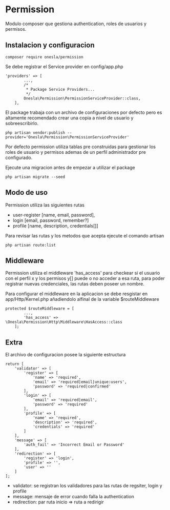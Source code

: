 # Permission #

Modulo composer que gestiona authentication, roles de usuarios y permisos.

## Instalacion y configuracion ##

```
composer require onesla/permission
```

Se debe registrar el Service provider en config/app.php

```
'providers' => [
        ...,
        /*
         * Package Service Providers...
         */
        Onesla\Permission\PermissionServiceProvider::class,
    ],
```

El package trabaja con un archivo de configuraciones por defecto
pero es altamente recomendado crear una copia a nivel de usuario
y sobreescribirlo.

```
php artisan vendor:publish --provider='Onesla\Permission\PermissionServiceProvider'
```

Por defecto permission utiliza tablas pre construidas para gestionar los roles de usuario y permisos
ademas de un perfil administrador pre configurado.

Ejecute una migracion antes de empezar a utilizar el package

```
php artisan migrate --seed
```

## Modo de uso ##

Permission utiliza las siguientes rutas
* user-register [name, email, password],
* login [email, password, remember?]
* profile [name, description, credentials[]]

Para revisar las rutas y los metodos que acepta ejecute el comando artisan
```
php artisan route:list
```

## Middleware ##
Permission utiliza el middleware 'has_access' para checkear si el usuario
con el perfil x y los permisos y[] puede o no acceder a esa ruta,
para poder registrar nuevas credenciales, las rutas deben poseer un nombre.

Para configurar el middleware en la aplicacion se debe resgistar en app/Http/Kernel.php
añadiendolo alfinal de la variable $routeMiddleware

```
protected $routeMiddleware = [
        ...,
        'has_access' => \Onesla\Permission\Http\Middleware\HasAccess::class
    ];
```

## Extra ##

El archivo de configuracion posee la siguiente estructura

```
return [
    'validator' => [
        'register' => [
            'name' => 'required',
            'email' => 'required|email|unique:users',
            'password' => 'required|confirmed'
        ],
        'login' => [
            'email' => 'required|email',
            'password' => 'required'
        ],
        'profile' => [
            'name' => 'required',
            'description' => 'required',
            'credentials' => 'required'
        ]
    ],
    'message' => [
        'auth_fail' => 'Incorrect Email or Password'
    ],
    'redirection' => [
        'register' => 'login',
        'profile' => '',
        'user' => ''
    ]
];
```

* validator: se registran los validadores para las rutas de regsiter, login y profile
* message: mensaje de error cuando falla la authentication
* redirection: par ruta inicio => ruta a redirigir